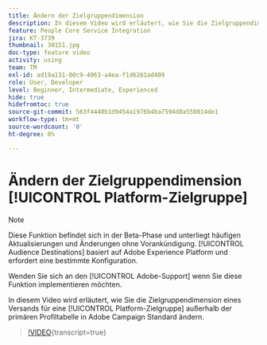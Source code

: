 ```yaml
---
title: Ändern der Zielgruppendimension
description: In diesem Video wird erläutert, wie Sie die Zielgruppendimension eines Versands für eine Platform-Zielgruppe außerhalb der primären Profiltabelle in Adobe Campaign Standard ändern.
feature: People Core Service Integration
jira: KT-3739
thumbnail: 30151.jpg
doc-type: feature video
activity: using
team: TM
exl-id: ad19a131-00c9-4063-a4ea-f1d6261ad409
role: User, Developer
level: Beginner, Intermediate, Experienced
hide: true
hidefromtoc: true
source-git-commit: 563f4440b1d9454a1976b4ba7594d8a550814de1
workflow-type: tm+mt
source-wordcount: '0'
ht-degree: 0%

---
```


# Ändern der Zielgruppendimension [!UICONTROL Platform-Zielgruppe]

>[!NOTE]
>
>Diese Funktion befindet sich in der Beta-Phase und unterliegt häufigen Aktualisierungen und Änderungen ohne Vorankündigung. [!UICONTROL Audience Destinations] basiert auf Adobe Experience Platform und erfordert eine bestimmte Konfiguration.
>
>Wenden Sie sich an den [!UICONTROL Adobe-Support] wenn Sie diese Funktion implementieren möchten.

In diesem Video wird erläutert, wie Sie die Zielgruppendimension eines Versands für eine [!UICONTROL Platform-Zielgruppe] außerhalb der primären Profiltabelle in Adobe Campaign Standard ändern.

>[!VIDEO](https://video.tv.adobe.com/v/30151?learn=on){transcript=true}
